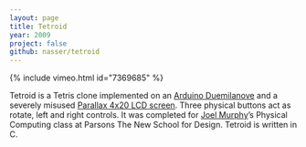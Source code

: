 ```yaml
---
layout: page
title: Tetroid
year: 2009
project: false
github: nasser/tetroid
---
```


{% include vimeo.html id="7369685" %}

Tetroid is a Tetris clone implemented on an [Arduino Duemilanove](http://www.arduino.cc/) and a severely misused [Parallax 4x20 LCD screen](http://www.parallax.com/Store/Accessories/Displays/tabid/159/List/1/ProductID/51/Default.aspx). Three physical buttons act as rotate, left and right controls. It was completed for [Joel Murphy](http://www.joelmurphy.net/)’s Physical Computing class at Parsons The New School for Design. Tetroid is written in C.